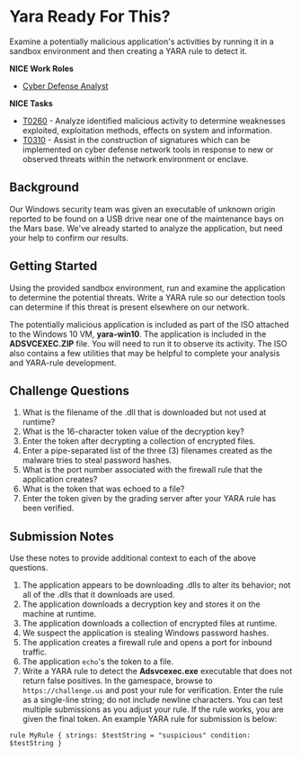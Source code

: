# Yara Ready For This?

Examine a potentially malicious application's activities by running it in a sandbox environment and then creating a YARA rule to detect it.

**NICE Work Roles**

- [Cyber Defense Analyst](https://niccs.cisa.gov/workforce-development/nice-framework/work-roles/cyber-defense-analyst)

**NICE Tasks**

- [T0260](https://niccs.cisa.gov/workforce-development/nice-framework/tasks/t0260) - Analyze identified malicious activity to determine weaknesses exploited, exploitation methods, effects on system and information.
- [T0310](https://niccs.cisa.gov/workforce-development/nice-framework/tasks/t0310) - Assist in the construction of signatures which can be implemented on cyber defense network tools in response to new or observed threats within the network environment or enclave.

## Background

Our Windows security team was given an executable of unknown origin reported to be found on a USB drive near one of the maintenance bays on the Mars base. We've already started to analyze the application, but need your help to confirm our results.

## Getting Started

Using the provided sandbox environment, run and examine the application to determine the potential threats. Write a YARA rule so our detection tools can determine if this threat is present elsewhere on our network.

The potentially malicious application is included as part of the ISO attached to the Windows 10 VM, **yara-win10**. The application is included in the **ADSVCEXEC.ZIP** file. You will need to run it to observe its activity. The ISO also contains a few utilities that may be helpful to complete your analysis and YARA-rule development.

## Challenge Questions

1. What is the filename of the .dll that is downloaded but not used at runtime?
2. What is the 16-character token value of the decryption key?
3. Enter the token after decrypting a collection of encrypted files.
4. Enter a pipe-separated list of the three (3) filenames created as the malware tries to steal password hashes.
5. What is the port number associated with the firewall rule that the application creates?
6. What is the token that was echoed to a file?
7. Enter the token given by the grading server after your YARA rule has been verified.

## Submission Notes

Use these notes to provide additional context to each of the above questions. 

1. The application appears to be downloading .dlls to alter its behavior; not all of the .dlls that it downloads are used.
2. The application downloads a decryption key and stores it on the machine at runtime.
3. The application downloads a collection of encrypted files at runtime.
4. We suspect the application is stealing Windows password hashes.
5. The application creates a firewall rule and opens a port for inbound traffic.
6. The application `echo`'s the token to a file.
7. Write a YARA rule to detect the **Adsvcexec.exe** executable that does not return false positives. In the gamespace, browse to `https://challenge.us` and post your rule for verification. Enter the rule as a single-line string; do not include newline characters. You can test multiple submissions as you adjust your rule. If the rule works, you are given the final token. An example YARA rule for submission is below: 
```
rule MyRule { strings: $testString = "suspicious" condition: $testString }
``` 
